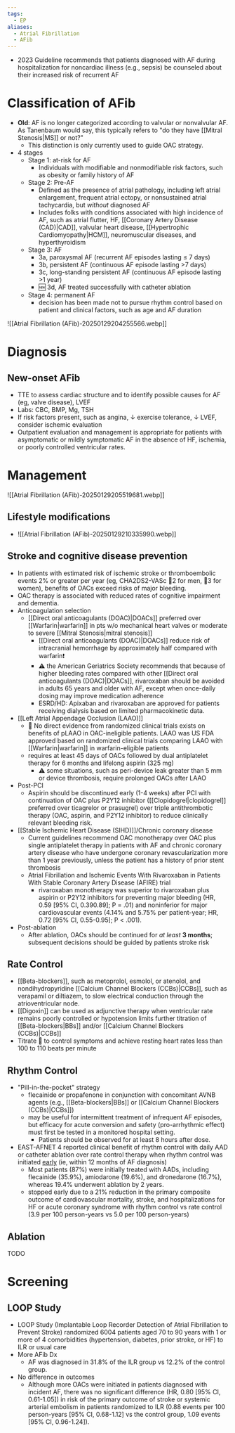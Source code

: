 ```yaml
---
tags:
  - EP
aliases:
  - Atrial Fibrillation
  - AFib
---
```


- 2023 Guideline recommends that patients diagnosed with AF during hospitalization for noncardiac illness (e.g., sepsis) be counseled about their increased risk of recurrent AF
# Classification of AFib

- **Old**: AF is no longer categorized according to valvular or nonvalvular AF. As Tanenbaum would say, this typically refers to "do they have [[Mitral Stenosis|MS]] or not?"
	- This distinction is only currently used to guide OAC strategy.
- 4 stages
	- Stage 1: at-risk for AF
		- Individuals with modifiable and nonmodifiable risk factors, such as obesity or family history of AF
	- Stage 2: Pre-AF
		- Defined as the presence of atrial pathology, including left atrial enlargement, frequent atrial ectopy, or nonsustained atrial tachycardia, but *without* diagnosed AF
		- Includes folks with conditions associated with high incidence of AF, such as atrial flutter, HF, [[Coronary Artery Disease (CAD)|CAD]], valvular heart disease, [[Hypertrophic Cardiomyopathy|HCM]], neuromuscular diseases, and hyperthyroidism
	- Stage 3: AF
		- 3a, paroxysmal AF (recurrent AF episodes lasting ≤ 7 days)
		- 3b, persistent AF (continuous AF episode lasting >7 days)
		- 3c, long-standing persistent AF (continuous AF episode lasting >1 year)
		- 🆕 3d, AF treated successfully with catheter ablation
	- Stage 4: permanent AF
		- decision has been made not to pursue rhythm control based on patient and clinical factors, such as age and AF duration

![[Atrial Fibrillation (AFib)-20250129204255566.webp]]

# Diagnosis

## New-onset AFib

- TTE to assess cardiac structure and to identify possible causes for AF (eg, valve disease), LVEF
- Labs: CBC, BMP, Mg, TSH
- If risk factors present, such as angina, ↓ exercise tolerance, ↓ LVEF, consider ischemic evaluation
- Outpatient evaluation and management is appropriate for patients with asymptomatic or mildly symptomatic AF in the absence of HF, ischemia, or poorly controlled ventricular rates.
# Management

![[Atrial Fibrillation (AFib)-20250129205519681.webp]]

## Lifestyle modifications
- ![[Atrial Fibrillation (AFib)-20250129210335990.webp]]
## Stroke and cognitive disease prevention

- In patients with estimated risk of ischemic stroke or thromboembolic events 2% or greater per year (eg, CHA2DS2-VASc 2 for men, 3 for women), benefits of OACs exceed risks of major bleeding.
- OAC therapy is associated with reduced rates of cognitive impairment and dementia.
- Anticoagulation selection
	- [[Direct oral anticoagulants (DOAC)|DOACs]] preferred over [[Warfarin|warfarin]] in pts w/o mechanical heart valves or moderate to severe [[Mitral Stenosis|mitral stenosis]]
		- [[Direct oral anticoagulants (DOAC)|DOACs]] reduce risk of intracranial hemorrhage by approximately half compared with warfarin❗
		- ⚠️ the American Geriatrics Society recommends that because of higher bleeding rates compared with other [[Direct oral anticoagulants (DOAC)|DOACs]], rivaroxaban should be avoided in adults 65 years and older with AF, except when once-daily dosing may improve medication adherence
		- ESRD/HD: Apixaban and rivaroxaban are approved for patients receiving dialysis based on limited pharmacokinetic data.
- [[Left Atrial Appendage Occlusion (LAAO)]]
	- 📝 No direct evidence from randomized clinical trials exists on benefits of pLAAO in OAC-ineligible patients. LAAO was US FDA approved based on randomized clinical trials comparing LAAO with [[Warfarin|warfarin]] in warfarin-eligible patients
	- requires at least 45 days of OACs followed by dual antiplatelet therapy for 6 months and lifelong aspirin (325 mg)
		- ⚠️ some situations, such as peri-device leak greater than 5 mm or device thrombosis, require prolonged OACs after LAAO
- Post-PCI
	- Aspirin should be discontinued early (1-4 weeks) after PCI with continuation of OAC plus P2Y12 inhibitor ([[Clopidogrel|clopidogrel]] preferred over ticagrelor or prasugrel) over triple antithrombotic therapy (OAC, aspirin, and P2Y12 inhibitor) to reduce clinically relevant bleeding risk.
- [[Stable Ischemic Heart Disease (SIHD)]]/Chronic coronary disease
	- Current guidelines recommend OAC monotherapy over OAC plus single antiplatelet therapy in patients with AF and chronic coronary artery disease who have undergone coronary revascularization more than 1 year previously, unless the patient has a history of prior stent thrombosis
	- Atrial Fibrillation and Ischemic Events With Rivaroxaban in Patients With Stable Coronary Artery Disease (AFIRE) trial
		- rivaroxaban monotherapy was superior to rivaroxaban plus aspirin or P2Y12 inhibitors for preventing major bleeding (HR, 0.59 [95% CI, 0.390.89]; P = .01) and noninferior for major cardiovascular events (4.14% and 5.75% per patient-year; HR, 0.72 [95% CI, 0.55-0.95]; P < .001).
- Post-ablation
	- After ablation, OACs should be continued for *at least* **3 months**; subsequent decisions should be guided by patients stroke risk

## Rate Control

- [[Beta-blockers]], such as metoprolol, esmolol, or atenolol, and nondihydropyridine [[Calcium Channel Blockers (CCBs)|CCBs]], such as verapamil or diltiazem, to slow electrical conduction through the atrioventricular node.
- [[Digoxin]] can be used as adjunctive therapy when ventricular rate remains poorly controlled or hypotension limits further titration of [[Beta-blockers|BBs]] and/or [[Calcium Channel Blockers (CCBs)|CCBs]] 
- Titrate 💊 to control symptoms and achieve resting heart rates less than 100 to 110 beats per minute
## Rhythm Control

- "Pill-in-the-pocket" strategy
	- flecainide or propafenone in conjunction with concomitant AVNB agents (e.g., [[Beta-blockers|BBs]] or [[Calcium Channel Blockers (CCBs)|CCBs]]) 
	- may be useful for intermittent treatment of infrequent AF episodes, but efficacy for acute conversion and safety (pro-arrhythmic effect) must first be tested in a monitored hospital setting.
		- Patients should be observed for at least 8 hours after dose.
- EAST-AFNET 4 reported clinical benefit of rhythm control with daily AAD or catheter ablation over rate control therapy when rhythm control was initiated <u>early</u> (ie, within 12 months of AF diagnosis)
	- Most patients (87%) were initially treated with AADs, including flecainide (35.9%), amiodarone (19.6%), and dronedarone (16.7%), whereas 19.4% underwent ablation by 2 years.
	- stopped early due to a 21% reduction in the primary composite outcome of cardiovascular mortality, stroke, and hospitalizations for HF or acute coronary syndrome with rhythm control vs rate control (3.9 per 100 person-years vs 5.0 per 100 person-years)

## Ablation

TODO

# Screening

## LOOP Study

- LOOP Study (Implantable Loop Recorder Detection of Atrial Fibrillation to Prevent Stroke) randomized 6004 patients aged 70 to 90 years with 1 or more of 4 comorbidities (hypertension, diabetes, prior stroke, or HF) to ILR or usual care
- More AFib Dx
	- AF was diagnosed in 31.8% of the ILR group vs 12.2% of the control group. 
- No difference in outcomes
	- Although more OACs were initiated in patients diagnosed with incident AF, there was no significant difference (HR, 0.80 [95% CI, 0.61-1.05]) in risk of the primary outcome of stroke or systemic arterial embolism in patients randomized to ILR (0.88 events per 100 person-years [95% CI, 0.68-1.12] vs the control group, 1.09 events [95% CI, 0.96-1.24]).